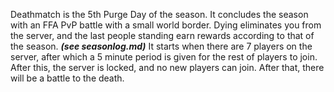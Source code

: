 Deathmatch is the 5th Purge Day of the season. It concludes the season with an FFA PvP battle with a small world border. Dying eliminates you from the server, and the last people standing earn rewards according to that of the season. ***(see seasonlog.md)*** It starts when there are 7 players on the server, after which a 5 minute period is given for the rest of players to join. After this, the server is locked, and no new players can join. After that, there will be a battle to the death.
